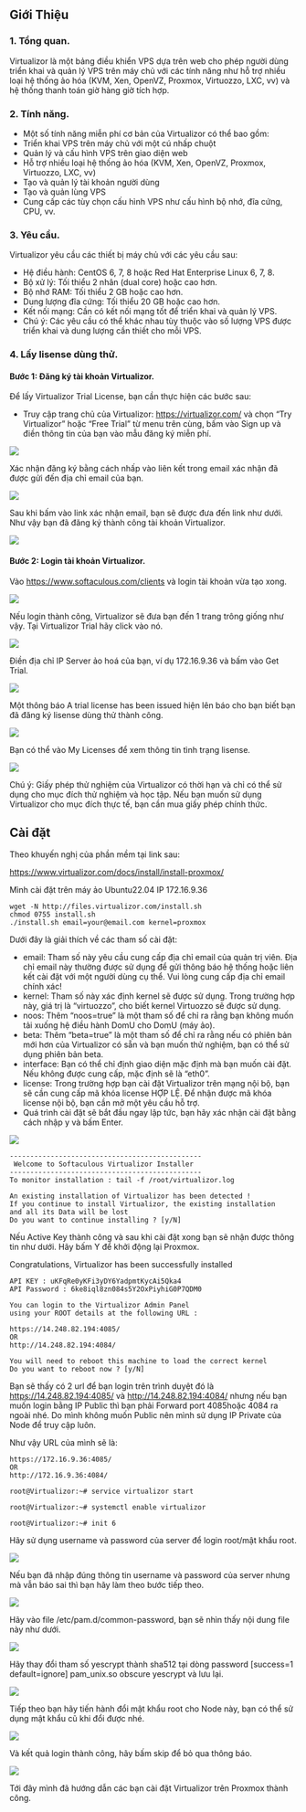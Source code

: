 ## Giới Thiệu

### 1. Tổng quan.

Virtualizor là một bảng điều khiển VPS dựa trên web cho phép người dùng triển khai và quản lý VPS trên máy chủ với các tính năng như hỗ trợ nhiều loại hệ thống ảo hóa (KVM, Xen, OpenVZ, Proxmox, Virtuozzo, LXC, vv) và hệ thống thanh toán giờ hàng giờ tích hợp.

### 2. Tính năng.

  + Một số tính năng miễn phí cơ bản của Virtualizor có thể bao gồm:
  + Triển khai VPS trên máy chủ với một cú nhấp chuột
  + Quản lý và cấu hình VPS trên giao diện web
  + Hỗ trợ nhiều loại hệ thống ảo hóa (KVM, Xen, OpenVZ, Proxmox, Virtuozzo, LXC, vv)
  + Tạo và quản lý tài khoản người dùng
  + Tạo và quản lùng VPS
  + Cung cấp các tùy chọn cấu hình VPS như cấu hình bộ nhớ, đĩa cứng, CPU, vv.
### 3. Yêu cầu.

Virtualizor yêu cầu các thiết bị máy chủ với các yêu cầu sau:

  + Hệ điều hành: CentOS 6, 7, 8 hoặc Red Hat Enterprise Linux 6, 7, 8.
  + Bộ xử lý: Tối thiểu 2 nhân (dual core) hoặc cao hơn.
  + Bộ nhớ RAM: Tối thiểu 2 GB hoặc cao hơn.
  + Dung lượng đĩa cứng: Tối thiểu 20 GB hoặc cao hơn.
  + Kết nối mạng: Cần có kết nối mạng tốt để triển khai và quản lý VPS.
  + Chú ý: Các yêu cầu có thể khác nhau tùy thuộc vào số lượng VPS được triển khai và dung lượng cần thiết cho mỗi VPS.

### 4. Lấy lisense dùng thử.

#### Bước 1: Đăng ký tài khoản Virtualizor.

Để lấy Virtualizor Trial License, bạn cần thực hiện các bước sau:

  + Truy cập trang chủ của Virtualizor: https://virtualizor.com/ và chọn “Try Virtualizor” hoặc “Free Trial” từ menu trên cùng, bấm vào Sign up và điền thông tin của bạn vào mẫu đăng ký miễn phí.

  <img src="Virtualizorimages/Screenshot_1.png">

Xác nhận đăng ký bằng cách nhấp vào liên kết trong email xác nhận đã được gửi đến địa chỉ email của bạn.

  <img src="Virtualizorimages/Screenshot_2.png">

Sau khi bấm vào link xác nhận email, bạn sẽ được đưa đến link như dưới. Như vậy bạn đã đăng ký thành công tài khoản Virtualizor.

  <img src="Virtualizorimages/Screenshot_3.png">

#### Bước 2: Login tài khoản Virtualizor.

Vào https://www.softaculous.com/clients và login tài khoản vừa tạo xong.

  <img src="Virtualizorimages/Screenshot_4.png">

Nếu login thành công, Virtualizor sẽ đưa bạn đến 1 trang trông giống như vậy. Tại Virtualizor Trial hãy click vào nó.

  <img src="Virtualizorimages/Screenshot_5.png">

Điền địa chỉ IP Server ảo hoá của bạn, ví dụ 172.16.9.36 và bấm vào Get Trial.

  <img src="Virtualizorimages/Screenshot_6.png">

Một thông báo A trial license has been issued hiện lên báo cho bạn biết bạn đã đăng ký lisense dùng thử thành công.

  <img src="Virtualizorimages/Screenshot_7.png">

Bạn có thể vào My Licenses để xem thông tin tình trạng lisense.

  <img src="Virtualizorimages/Screenshot_8.png">

Chú ý: Giấy phép thử nghiệm của Virtualizor có thời hạn và chỉ có thể sử dụng cho mục đích thử nghiệm và học tập. Nếu bạn muốn sử dụng Virtualizor cho mục đích thực tế, bạn cần mua giấy phép chính thức.

## Cài đặt

Theo khuyến nghị của phần mềm tại link sau:

https://www.virtualizor.com/docs/install/install-proxmox/

Mình cài đặt trên máy ảo Ubuntu22.04 IP 172.16.9.36

    wget -N http://files.virtualizor.com/install.sh
    chmod 0755 install.sh
    ./install.sh email=your@email.com kernel=proxmox

Dưới đây là giải thích về các tham số cài đặt:

  + email: Tham số này yêu cầu cung cấp địa chỉ email của quản trị viên. Địa chỉ email này thường được sử dụng để gửi thông báo hệ thống hoặc liên kết cài đặt với một người dùng cụ thể. Vui lòng cung cấp địa chỉ email chính xác!
  + kernel: Tham số này xác định kernel sẽ được sử dụng. Trong trường hợp này, giá trị là “virtuozzo”, cho biết kernel Virtuozzo sẽ được sử dụng.
  + noos: Thêm “noos=true” là một tham số để chỉ ra rằng bạn không muốn tải xuống hệ điều hành DomU cho DomU (máy ảo).
  + beta: Thêm “beta=true” là một tham số để chỉ ra rằng nếu có phiên bản mới hơn của Virtualizor có sẵn và bạn muốn thử nghiệm, bạn có thể sử dụng phiên bản beta.
  + interface: Bạn có thể chỉ định giao diện mặc định mà bạn muốn cài đặt. Nếu không được cung cấp, mặc định sẽ là “eth0”.
  + license: Trong trường hợp bạn cài đặt Virtualizor trên mạng nội bộ, bạn sẽ cần cung cấp mã khóa license HỢP LỆ. Để nhận được mã khóa license nội bộ, bạn cần mở một yêu cầu hỗ trợ.
  + Quá trình cài đặt sẽ bắt đầu ngay lập tức, bạn hãy xác nhận cài đặt bằng cách nhập y và bấm Enter.

  <img src="proxmoximages/Screenshot_94.png">

    -----------------------------------------------
     Welcome to Softaculous Virtualizor Installer
    -----------------------------------------------
    To monitor installation : tail -f /root/virtualizor.log
 
    An existing installation of Virtualizor has been detected !
    If you continue to install Virtualizor, the existing installation
    and all its Data will be lost
    Do you want to continue installing ? [y/N]

Nếu Active Key thành công và sau khi cài đặt xong bạn sẽ nhận được thông tin như dưới. Hãy bấm Y để khởi động lại Proxmox.
 
   Congratulations, Virtualizor has been successfully installed

    API KEY : uKFqRe0yKFi3yDY6YadpmtKycAi5Qka4
    API Password : 6ke8iql8zn084s5Y2OxPiyhiG0P7QDM0

    You can login to the Virtualizor Admin Panel
    using your ROOT details at the following URL :

    https://14.248.82.194:4085/
    OR
    http://14.248.82.194:4084/

    You will need to reboot this machine to load the correct kernel
    Do you want to reboot now ? [y/N]

Bạn sẽ thấy có 2 url để bạn login trên trình duyệt đó là https://14.248.82.194:4085/ và http://14.248.82.194:4084/ nhưng nếu bạn muốn login bằng IP Public thì bạn phải Forward port 4085hoặc 4084 ra ngoài nhé. Do mình không muốn Public nên mình sử dụng IP Private của Node để truy cập luôn.

Như vậy URL của mình sẽ là:

    https://172.16.9.36:4085/
    OR
    http://172.16.9.36:4084/

    root@Virtualizor:~# service virtualizor start

    root@Virtualizor:~# systemctl enable virtualizor

    root@Virtualizor:~# init 6
     
Hãy sử dụng username và password của server để login root/mật khẩu root.

  <img src="Virtualizorimages/Screenshot_8.png">

Nếu bạn đã nhập đúng thông tin username và password của server nhưng mà vẫn báo sai thì bạn hãy làm theo bước tiếp theo.

  <img src="Virtualizorimages/Screenshot_9.png">

Hãy vào file /etc/pam.d/common-password, bạn sẽ nhìn thấy nội dung file này như dưới.

  <img src="Virtualizorimages/Screenshot_10.png">

Hãy thay đổi tham số yescrypt thành sha512 tại dòng password [success=1 default=ignore] pam_unix.so obscure yescrypt và lưu lại.

  <img src="Virtualizorimages/Screenshot_11.png">

Tiếp theo bạn hãy tiến hành đổi mật khẩu root cho Node này, bạn có thể sử dụng mật khẩu cũ khi đổi được nhé.

  <img src="Virtualizorimages/Screenshot_12.png">

Và kết quả login thành công, hãy bấm skip để bỏ qua thông báo.

  <img src="Virtualizorimages/Screenshot_13.png">

Tới đây mình đã hướng dẫn các bạn cài đặt Virtualizor trên Proxmox thành công.





